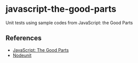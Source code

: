 javascript-the-good-parts
=========================

Unit tests using sample codes from JavaScript: the Good Parts

## References

* [JavaScript: The Good Parts](http://www.amazon.com/JavaScript-Good-Parts-Douglas-Crockford/dp/0596517742)
* [Nodeunit](https://github.com/caolan/nodeunit/)
